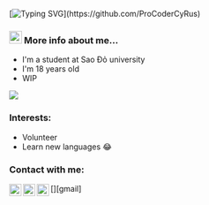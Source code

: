  [![Typing SVG](https://readme-typing-svg.herokuapp.com?color=%2313EAF7&size=23&center=true&lines=Hi+there%2CI'm+CyRus!;Welcome+to+my+Github!)](https://github.com/ProCoderCyRus)

### <img src="https://media0.giphy.com/media/l0JM83bF1jbRsTnNu/giphy.gif" width="23"> More info about me...
- I'm a student at Sao Đỏ university
- I'm 18 years old
- WIP

<img src="https://github-readme-stats.vercel.app/api?username=ProCoderCyRus&&show_icons=true">

### Interests:
- Volunteer
- Learn new languages 😂

### Contact with me:
[<img align="left" alt="ProCoderCyRus | Facebook" width="22px" src="https://cdn.jsdelivr.net/npm/simple-icons@v3/icons/facebook.svg" />][facebook]
[<img align="left" alt="ProCoderCyRus | Instagram" width="22px" src="https://cdn.jsdelivr.net/npm/simple-icons@v3/icons/instagram.svg" />][instagram]
[<img align="left" alt="longcelebi1gmail.com  | gmail" width="22px" src="https://cdn.jsdelivr.net/npm/simple-icons@v3/icons/gmail.svg" />][gmail]

<br />

[instagram]: https://www.facebook.com/vnhat03
[facebook]: https://www.facebook.com/vnhat03
[icloud]: mailto:longcelebi1gmail.com

    

